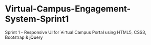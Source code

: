 # Virtual-Campus-Engagement-System-Sprint1
Sprint 1 - Responsive UI for Virtual Campus Portal using HTML5, CSS3, Bootstrap &amp; jQuery
